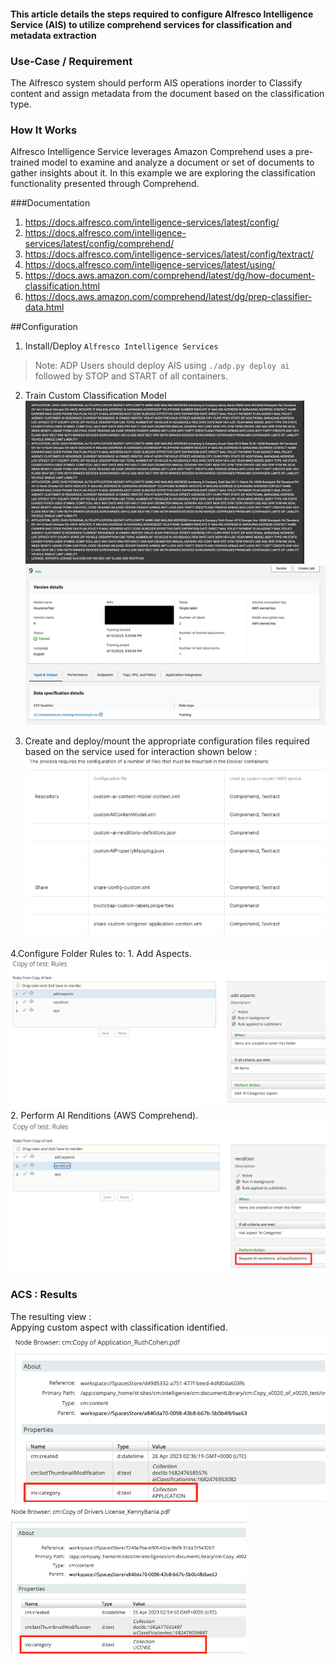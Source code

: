 #### This article details the steps required to configure Alfresco Intelligence Service (AIS) to utilize comprehend services for classification and metadata extraction 

### Use-Case / Requirement
The Alfresco system should perform AIS operations inorder to Classify content and assign metadata from the document based on the classification type.

### How It Works
Alfresco Intelligence Service leverages Amazon Comprehend uses a pre-trained model to examine and analyze a document or set of documents to gather insights about it.  In this example we are exploring the classification functionality presented through Comprehend.

###Documentation
1. https://docs.alfresco.com/intelligence-services/latest/config/
2. https://docs.alfresco.com/intelligence-services/latest/config/comprehend/
3. https://docs.alfresco.com/intelligence-services/latest/config/textract/
4. https://docs.alfresco.com/intelligence-services/latest/using/
5. https://docs.aws.amazon.com/comprehend/latest/dg/how-document-classification.html
6. https://docs.aws.amazon.com/comprehend/latest/dg/prep-classifier-data.html



##Configuration
1. Install/Deploy `Alfresco Intelligence Services`
> Note: ADP Users should deploy AIS using `./adp.py deploy ai` followed by STOP and START of all containers.

2. Train Custom Classification Model
![training-file](artifacts/TrainingFile.png)
![training-model](artifacts/TrainedModel1.png) 

3. Create and deploy/mount the appropriate configuration files required based on the service used for interaction shown below :
![update-config](artifacts/ConfigurationFilesRequired.png)

4.Configure Folder Rules to:
    1. Add Aspects.<br/>
    ![add-aspects](artifacts/addaspects.png)
    2. Perform AI Renditions (AWS Comprehend).<br/>
    ![ai-rendition](artifacts/addrendition.png)


### ACS : Results
The resulting view :<br/>
Appying custom aspect with classification identified.
![result](artifacts/Application1.png)
![result2](artifacts/License1.png)
